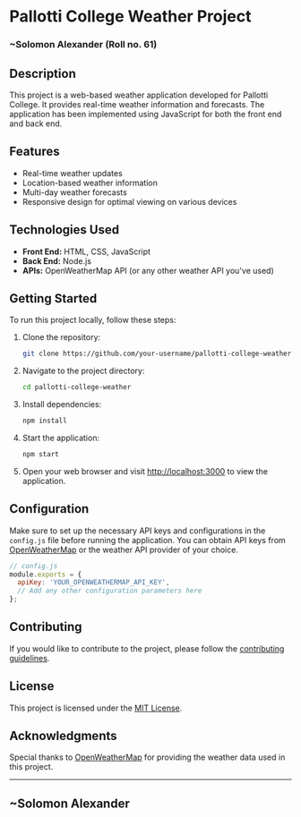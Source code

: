 # Pallotti College Weather Project

### ~Solomon Alexander (Roll no. 61)

## Description

This project is a web-based weather application developed for Pallotti College. It provides real-time weather information and forecasts.
The application has been implemented using JavaScript for both the front end and back end.

## Features

- Real-time weather updates
- Location-based weather information
- Multi-day weather forecasts
- Responsive design for optimal viewing on various devices

## Technologies Used

- **Front End:** HTML, CSS, JavaScript
- **Back End:** Node.js
- **APIs:** OpenWeatherMap API (or any other weather API you've used)

## Getting Started

To run this project locally, follow these steps:

1. Clone the repository:

   ```bash
   git clone https://github.com/your-username/pallotti-college-weather.git
   ```

2. Navigate to the project directory:

   ```bash
   cd pallotti-college-weather
   ```

3. Install dependencies:

   ```bash
   npm install
   ```

4. Start the application:

   ```bash
   npm start
   ```

5. Open your web browser and visit [http://localhost:3000](http://localhost:3000) to view the application.

## Configuration

Make sure to set up the necessary API keys and configurations in the `config.js` file before running the application. You can obtain API keys from [OpenWeatherMap](https://openweathermap.org/api) or the weather API provider of your choice.

```javascript
// config.js
module.exports = {
  apiKey: 'YOUR_OPENWEATHERMAP_API_KEY',
  // Add any other configuration parameters here
};
```

## Contributing

If you would like to contribute to the project, please follow the [contributing guidelines](CONTRIBUTING.md).

## License

This project is licensed under the [MIT License](LICENSE).

## Acknowledgments

Special thanks to [OpenWeatherMap](https://openweathermap.org/) for providing the weather data used in this project.

---
## ~Solomon Alexander
